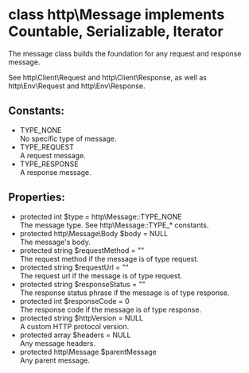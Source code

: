 # class http\Message implements Countable, Serializable, Iterator

The message class builds the foundation for any request and response message.

See http\Client\Request and http\Client\Response, as well as http\Env\Request and http\Env\Response.

## Constants:

* TYPE_NONE  
  No specific type of message.
* TYPE_REQUEST  
  A request message.
* TYPE_RESPONSE  
  A response message.

## Properties:

* protected int $type = http\Message::TYPE_NONE  
  The message type. See http\Message::TYPE_* constants.
* protected http\Message\Body $body = NULL  
  The message's body.
* protected string $requestMethod = ""  
  The request method if the message is of type request.
* protected string $requestUrl = ""  
  The request url if the message is of type request.
* protected string $responseStatus = ""  
  The response status phrase if the message is of type response.
* protected int $responseCode = 0  
  The response code if the message is of type response.
* protected string $httpVersion = NULL  
  A custom HTTP protocol version.
* protected array $headers = NULL  
  Any message headers.
* protected http\Message $parentMessage  
  Any parent message.

